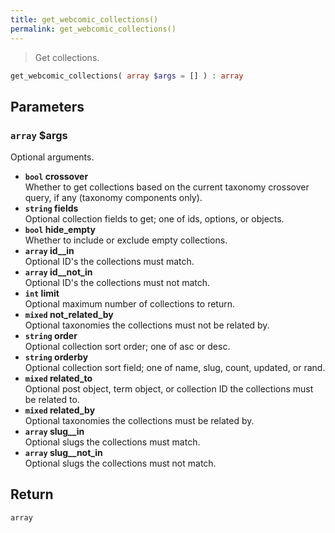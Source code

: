 ```yaml
---
title: get_webcomic_collections()
permalink: get_webcomic_collections()
---
```


> Get collections.

```php
get_webcomic_collections( array $args = [] ) : array
```

## Parameters

### `array` $args
Optional arguments.

- **`bool` crossover**  
Whether to get collections based on the current
taxonomy crossover query, if any (taxonomy
components only).
- **`string` fields**  
Optional collection fields to get; one of ids,
options, or objects.
- **`bool` hide_empty**  
Whether to include or exclude empty
collections.
- **`array` id__in**  
Optional ID's the collections must match.
- **`array` id__not_in**  
Optional ID's the collections must not match.
- **`int` limit**  
Optional maximum number of collections to return.
- **`mixed` not_related_by**  
Optional taxonomies the collections must
not be related by.
- **`string` order**  
Optional collection sort order; one of asc or desc.
- **`string` orderby**  
Optional collection sort field; one of name,
slug, count, updated, or rand.
- **`mixed` related_to**  
Optional post object, term object, or
collection ID the collections must be related
to.
- **`mixed` related_by**  
Optional taxonomies the collections must be
related by.
- **`array` slug__in**  
Optional slugs the collections must match.
- **`array` slug__not_in**  
Optional slugs the collections must not
match.

## Return

`array`
